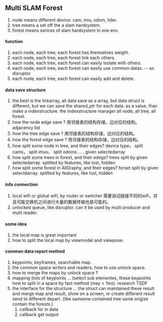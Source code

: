 ## Multi SLAM Forest

1. node means different device: cam, imu, odom, lider.
2. tree means a set off the a slam hardsystem.
3. forest means serices of slam hardsystem in one env.

#### function

1. each node, each tree, each forest has themselves weight.
2. each node, each tree, each forest link each others.
3. each node, each tree, each forest can easily isolate with others.
4. each node, each tree, each forest can easily use common datas. -- as disruptor
5. each node, each tree, each forest can easily add and delete. 


#### data save structure

1. the best is the linkarray, all data save as a array, but data struct is different, but we can save the shared_ptr for each data. as a value, than make a indexstructure. the indexstructure manager all node, all tree, all forest.
2. how the node edge save ?   用邻接表的结构存储，边对应的结构。 adjacency list
3. how the tree edge save ?   用邻接表的结构存储，边对应的结构。
4. how the forest edge save ? 用邻接表的结构存储，边对应的结构。
5. how split some node in tree, and their edges?            device type， split cams， split imus， split odoms ... , given selectedarray
6. how split some trees in forest, and their edegs?         trees split by given selectedarray. splitted by features, like lost, hidden
7. how split some forest in AllGraphy, and their edges?     forset split by given selectdarray. splitted by features, like lost, hidden


#### info connection
<!-- can support 1000 humans in one service is great success! -->
1. local wifi or global wifi, by router or switcher 需要自动链接不同的wifi，并且可能交换机之间进行大量的数据传输也是可能的。
2. unlocked queue, like disruptor. can it be used by multi producer and mulit reader.



#### some idea

1. the local map is great important
2. how to split the local map by viewmodel and viewpose.


#### common data report method

1. keypoints, keyframes, searchable map.
2. the common space writers and readers. how to use unlock space. 
3. how to merge the maps by unlock space ?
4. mapping (lots of keypoints ... )select sub elementes, these keypoints how to split in a space by fast method (may < 1ms). research TSDF
5. the interface for the structure ... the struct can maintained these result and merge map and result, show on a screen, or create different result send to different depart. (like sameone contained tree same origize contain the forests.)
   1. callback for in data 
   2. callback get output